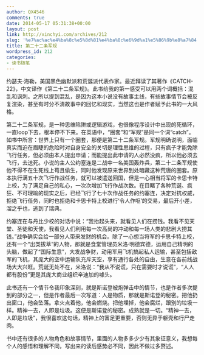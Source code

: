```yaml
---
author: QX4546
comments: true
date: 2014-05-17 05:31:38+00:00
layout: post
link: http://xinchyi.com/archives/212
slug: '%e7%ac%ac%e4%ba%8c%e5%8d%81%e4%ba%8c%e6%9d%a1%e5%86%9b%e8%a7%84'
title: 第二十二条军规
wordpress_id: 212
categories:
- 读书随笔
---
```


约瑟夫·海勒，美国黑色幽默派和荒诞派代表作家。最近拜读了其著作《CATCH-22》，中文译作《第二十二条军规》。此书给我的第一感受可以用两个词概括：混乱和讽刺。之所以提到混乱，是因为这本小说没有故事主线，有些故事情节会被反复渲染，甚至有时分不清故事中的回忆和现实，当然这也是作者赋予此书的一大风格。

第二十二条军规，是一种思维陷阱或逻辑游戏，也很像程序设计中出现的死循环，一直loop下去，根本停不下来。在英语中，“圈套”和“军规”是同一个词“catch”。如书中所言：世界上只有一个圈套，那便是第二十二条军规。军规明确说明，面临真实而迫在眉睫的危险时对自身安全的关切是理性思维的过程，只有疯子才能免除飞行任务，但必须由本人提出申请；而能提出此申请的人必然没疯，所以他必须去飞行，去送死。小说的主人公约塞连是二战中一名美国轰炸兵，第二十二条军规使他不得不在生死线上苟且偷生，同时他发现原来世界到处暗藏这种荒唐的圈套。原本执行满五十次飞行作战任务，就可以被遣送回国，但是一心相当将军的卡思卡特上校，为了满足自己的私心，一次次增加飞行作战次数。在目睹了各种荒诞、疯狂、不可理喻的现实之后，已经飞行了七十次作战任务的约塞连，决定对抗权威，拒绝飞行任务，同时也拒绝和卡思卡特上校进行‘令人作呕’的交易，最后开小差，溜之乎也，逃到了瑞典。

约塞连在与丹比少校的对话中说：“我抬起头来，就看见人们在捞钱。我看不见天堂、圣徒和天使，我看见人们利用每一次高尚的冲动和每一场人类的悲剧大捞其钱。”战争确实会给一部分人带来发财的机会。除了一心想当将军的卡思卡特上校，还有一个“出类拔萃”的人物，那就是食堂管理员米洛·明德宾德，运用自己精明的头脑，做起了“国际生意”，大发战争财，动用军用飞机搞起私人运输，甚至包括敌军的飞机，其庞大的空中运输队充斥天空，享有通行各处的自由，生意在各前线战场大大兴旺。荒诞无处不在，米洛说：“我从不说谎，只在需要时才说谎”，“人人都有股份”更是其庞大商业组织辛迪加的噱头。

此书还有一个情节令我印象深刻，就是斯诺登被炮弹击中的情节，也是作者多次提到的部分之一，但是作者最后一次写道：人是物质，那就是斯诺登的秘密。把他扔出窗口，他会坠落。拿火点着他，他会燃烧。把他埋掉，他会腐烂，跟别的垃圾一样。精神一去，人即是垃圾。这便是斯诺登的秘密。成熟就是一切。“精神一去，人即是垃圾”，我很喜欢这句话，精神上的富足更重要，否则无异于躯壳和行尸走肉。

书中还有很多的人物角色和故事情节，里面的人物多多少少有其象征意义，我想每个人的感悟和理解不同，写出来的读后感势必不同，因此不做过多赘述。
